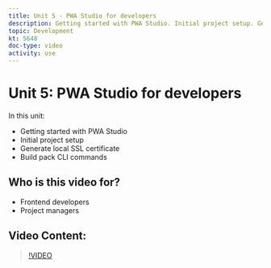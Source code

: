 ```yaml
---
title: Unit 5 - PWA Studio for developers
description: Getting started with PWA Studio. Initial project setup​. Generate local SSL certificate​. Build pack CLI commands.
topic: Development
kt: 5648
doc-type: video
activity: use
---
```


# Unit 5: PWA Studio for developers

In this unit:

- Getting started with PWA Studio
- Initial project setup​
- Generate local SSL certificate​
- Build pack CLI commands

## Who is this video for?

- Frontend developers
- Project managers

## Video Content:

>[!VIDEO](https://video.tv.adobe.com/v/35719?quality=12&learn=on)